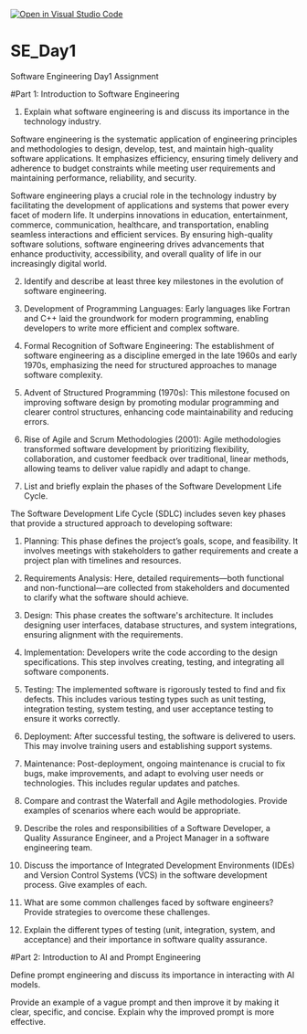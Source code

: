 [![Open in Visual Studio Code](https://classroom.github.com/assets/open-in-vscode-2e0aaae1b6195c2367325f4f02e2d04e9abb55f0b24a779b69b11b9e10269abc.svg)](https://classroom.github.com/online_ide?assignment_repo_id=18389756&assignment_repo_type=AssignmentRepo)
# SE_Day1
Software Engineering Day1 Assignment

#Part 1: Introduction to Software Engineering

1. Explain what software engineering is and discuss its importance in the technology industry.

Software engineering is the systematic application of engineering principles and methodologies to design, develop, test, and maintain high-quality software applications. It emphasizes efficiency, ensuring timely delivery and adherence to budget constraints while meeting user requirements and maintaining performance, reliability, and security.

Software engineering plays a crucial role in the technology industry by facilitating the development of applications and systems that power every facet of modern life. It underpins innovations in education, entertainment, commerce, communication, healthcare, and transportation, enabling seamless interactions and efficient services. By ensuring high-quality software solutions, software engineering drives advancements that enhance productivity, accessibility, and overall quality of life in our increasingly digital world.


2. Identify and describe at least three key milestones in the evolution of software engineering.

1. Development of Programming Languages: Early languages like Fortran and C++ laid the groundwork for modern programming, enabling developers to write more efficient and complex software.
2. Formal Recognition of Software Engineering: The establishment of software engineering as a discipline emerged in the late 1960s and early 1970s, emphasizing the need for structured approaches to manage software complexity.
3. Advent of Structured Programming (1970s): This milestone focused on improving software design by promoting modular programming and clearer control structures, enhancing code maintainability and reducing errors.
4. Rise of Agile and Scrum Methodologies (2001): Agile methodologies transformed software development by prioritizing flexibility, collaboration, and customer feedback over traditional, linear methods, allowing teams to deliver value rapidly and adapt to change.


3. List and briefly explain the phases of the Software Development Life Cycle.

The Software Development Life Cycle (SDLC) includes seven key phases that provide a structured approach to developing software:

1. Planning: This phase defines the project’s goals, scope, and feasibility. It involves meetings with stakeholders to gather requirements and create a project plan with timelines and resources.

2. Requirements Analysis: Here, detailed requirements—both functional and non-functional—are collected from stakeholders and documented to clarify what the software should achieve.

3. Design: This phase creates the software's architecture. It includes designing user interfaces, database structures, and system integrations, ensuring alignment with the requirements.

4. Implementation: Developers write the code according to the design specifications. This step involves creating, testing, and integrating all software components.

5. Testing: The implemented software is rigorously tested to find and fix defects. This includes various testing types such as unit testing, integration testing, system testing, and user acceptance testing to ensure it works correctly.

6. Deployment: After successful testing, the software is delivered to users. This may involve training users and establishing support systems.

7. Maintenance: Post-deployment, ongoing maintenance is crucial to fix bugs, make improvements, and adapt to evolving user needs or technologies. This includes regular updates and patches. 



4. Compare and contrast the Waterfall and Agile methodologies. Provide examples of scenarios where each would be appropriate.


5. Describe the roles and responsibilities of a Software Developer, a Quality Assurance Engineer, and a Project Manager in a software engineering team.


6. Discuss the importance of Integrated Development Environments (IDEs) and Version Control Systems (VCS) in the software development process. Give examples of each.


7. What are some common challenges faced by software engineers? Provide strategies to overcome these challenges.


8. Explain the different types of testing (unit, integration, system, and acceptance) and their importance in software quality assurance.


#Part 2: Introduction to AI and Prompt Engineering


Define prompt engineering and discuss its importance in interacting with AI models.


Provide an example of a vague prompt and then improve it by making it clear, specific, and concise. Explain why the improved prompt is more effective.
